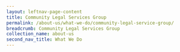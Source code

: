 ```yaml
---
layout: leftnav-page-content
title: Community Legal Services Group
permalink: /about-us/what-we-do/community-legal-service-group/
breadcrumb: Community Legal Services Group
collection_name: about-us
second_nav_title: What We Do
---
```


